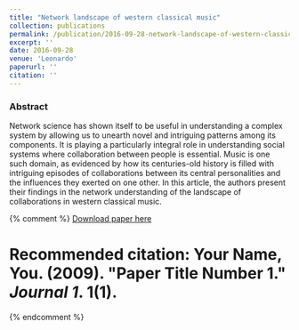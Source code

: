 ```yaml
---
title: "Network landscape of western classical music"
collection: publications
permalink: /publication/2016-09-28-network-landscape-of-western-classical-music
excerpt: ''
date: 2016-09-28
venue: 'Leonardo'
paperurl: ''
citation: ''
---
```

### Abstract
Network science has shown itself to be useful in understanding a complex system by allowing us to unearth novel and intriguing patterns among its components. It is playing a particularly integral role in understanding social systems where collaboration between people is essential. Music is one such domain, as evidenced by how its centuries-old history is filled with intriguing episodes of collaborations between its central personalities and the influences they exerted on one other. In this article, the authors present their findings in the network understanding of the landscape of collaborations in western classical music.

{% comment %}
[Download paper here](http://academicpages.github.io/files/paper1.pdf)

# Recommended citation: Your Name, You. (2009). "Paper Title Number 1." <i>Journal 1</i>. 1(1). 
{% endcomment %}